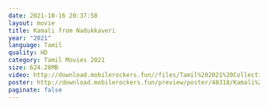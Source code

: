 ```yaml
---
date: 2021-10-16 20:37:58
layout: movie
title: Kamali from Nadukkaveri
year: "2021"
language: Tamil
quality: HD
category: Tamil Movies 2021
size: 624.28MB
video: http://download.mobilerockers.fun//files/Tamil%202021%20Collection/Kamali%20from%20Nadukkaveri%20(2021)/Kamali%20from%20Nadukkaveri%20(2021)%20Full%20Movies/Kamali%20from%20Nadukkaveri%20(2021)%20HDRip/Kamali%20From%20Nadukkaveri%20(2021)%20HDRip%20Single%20Part.mp4
poster: http://download.mobilerockers.fun/preview/poster/48318/Kamali%20from%20Nadukkaveri%20(2021).png
paginate: false
---
```

